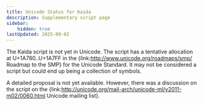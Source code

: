 ```yaml
---
title: Unicode Status for Kaida
description: Supplementary script page
sidebar:
    hidden: true
lastUpdated: 2025-09-02
---
```


The Kaida script is not yet in Unicode. The script has a tentative allocation at U+1A780..U+1A7FF in the {link:http://www.unicode.org/roadmaps/smp/ Roadmap to the SMP} for the Unicode Standard. It may not be considered a script but could end up being a collection of symbols.

[comment]: # (end of intro)

[comment]: # (start of blocks)



[comment]: # (end of blocks)

[comment]: # (start of chars)



[comment]: # (end of chars)

[comment]: # (start of rest)

A detailed proposal is not yet available. However, there was a discussion on the script on the {link:http://unicode.org/mail-arch/unicode-ml/y2011-m02/0060.html Unicode mailing list}.
